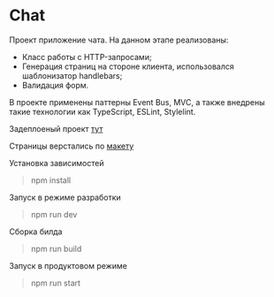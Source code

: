 # Сhat

Проект приложение чата.
На данном этапе реализованы:
 - Класс работы с HTTP-запросами;
 - Генерация страниц на стороне клиента, использовался шаблонизатор handlebars;
 - Валидация форм.

В проекте применены паттерны Event Bus, MVC, а также внедрены такие технологии как TypeScript, ESLint, Stylelint.

Задеплоеный проект [тут](https://mvchat.netlify.app/)

Страницы верстались по [макету](https://www.figma.com/file/jF5fFFzgGOxQeB4CmKWTiE/Chat_external_link?node-id=0%3A1)


Установка зависимостей
> npm install

Запуск в режиме разработки
> npm run dev


Сборка билда
> npm run build


Запуск в продуктовом режиме
> npm run start
